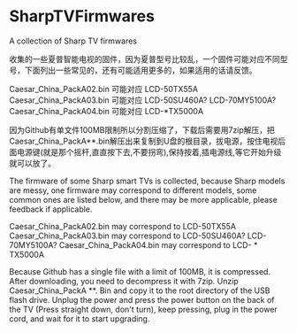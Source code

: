 # SharpTVFirmwares
A collection of Sharp TV firmwares

收集的一些夏普智能电视的固件，因为夏普型号比较乱，一个固件可能对应不同型号，下面列出一些常见的，还有可能适用更多的，如果适用的话请反馈。

Caesar_China_PackA02.bin 可能对应 LCD-50TX55A
Caesar_China_PackA03.bin 可能对应 LCD-50SU460A? LCD-70MY5100A?
Caesar_China_PackA04.bin 可能对应 LCD-*TX5000A

因为Github有单文件100MB限制所以分割压缩了，下载后需要用7zip解压，把Caesar_China_PackA**.bin解压出来复制到U盘的根目录，拔电源，按住电视后面电源键(就是那个摇杆,直直按下去,不要拐弯),保持按着,插电源线,等它开始升级就可以放了。

The firmware of some Sharp smart TVs is collected, because Sharp models are messy, one firmware may correspond to different models, some common ones are listed below, and there may be more applicable, please feedback if applicable.

Caesar_China_PackA02.bin may correspond to LCD-50TX55A
Caesar_China_PackA03.bin may correspond to LCD-50SU460A? LCD-70MY5100A?
Caesar_China_PackA04.bin may correspond to LCD- * TX5000A

Because Github has a single file with a limit of 100MB, it is compressed. After downloading, you need to decompress it with 7zip. Unzip Caesar_China_PackA **. Bin and copy it to the root directory of the USB flash drive. Unplug the power and press the power button on the back of the TV (Press straight down, don't turn), keep pressing, plug in the power cord, and wait for it to start upgrading.